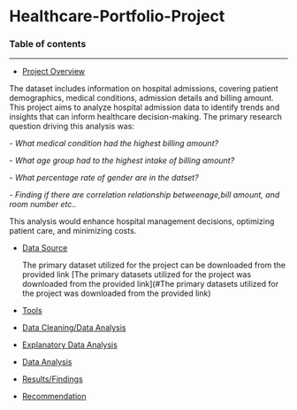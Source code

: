 # Healthcare-Portfolio-Project

### Table of contents

-----------------------


- [Project Overview](#Project_Overview)
  
The dataset includes information on hospital admissions, covering patient demographics, medical 
conditions, admission details and billing amount.
This project aims to analyze hospital admission data to identify trends and insights that can inform healthcare decision-making. The primary research question driving this analysis was:

*- What medical condition had the highest billing amount?*

*- What age group had to the highest intake of billing amount?*

*- What percentage rate of gender are in the datset?*

*- Finding if there are correlation relationship betweenage,bill amount, and room number etc..*
  
This 
analysis would enhance hospital management decisions, optimizing patient care, and minimizing 
costs.


- [Data Source](#Data_Source)

  The primary dataset utilized for the project can be downloaded from the provided link [The primary datasets utilized for the project was downloaded from the provided link](#The primary datasets utilized for the project was downloaded from the provided link)
  
- [Tools](#Tools)
  
- [Data Cleaning/Data Analysis](#Data_Cleaning/Data_Analysis)
  
- [Explanatory Data Analysis](#Explanatory_Data_Analysis)
  
- [Data Analysis](#Data_Analysis)
  
- [Results/Findings](#Results/Findings)
  
- [Recommendation](#Recommendation)
